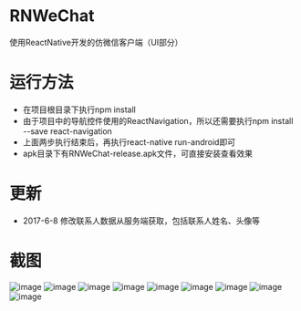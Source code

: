 # RNWeChat
使用ReactNative开发的仿微信客户端（UI部分）

# 运行方法
* 在项目根目录下执行npm install
* 由于项目中的导航控件使用的ReactNavigation，所以还需要执行npm install --save react-navigation
* 上面两步执行结束后，再执行react-native run-android即可
* apk目录下有RNWeChat-release.apk文件，可直接安装查看效果

# 更新
* 2017-6-8 修改联系人数据从服务端获取，包括联系人姓名、头像等

# 截图
![image](https://github.com/yubo725/RNWeChat/blob/master/screenshots/5.jpg)
![image](https://github.com/yubo725/RNWeChat/blob/master/screenshots/6.jpg)
![image](https://github.com/yubo725/RNWeChat/blob/master/screenshots/7.jpg)
![image](https://github.com/yubo725/RNWeChat/blob/master/screenshots/8.jpg)
![image](https://github.com/yubo725/RNWeChat/blob/master/screenshots/1.jpg)
![image](https://github.com/yubo725/RNWeChat/blob/master/screenshots/2.jpg)
![image](https://github.com/yubo725/RNWeChat/blob/master/screenshots/3.jpg)
![image](https://github.com/yubo725/RNWeChat/blob/master/screenshots/4.jpg)
![image](https://github.com/yubo725/RNWeChat/blob/master/screenshots/9.jpg)
